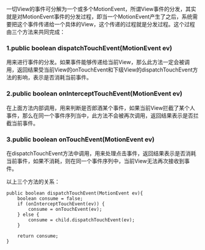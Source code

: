一切View的事件可分解为一个或多个MotionEvent，所谓View事件的分发，其实就是对MotionEvent事件的分发过程，即当一个MotionEvent产生了之后，系统需要把这个事件传递给一个具体的View，这个传递的过程就是分发过程。这个过程由三个方法来共同完成：
### 1.public boolean dispatchTouchEvent(MotionEvent ev) ###
用来进行事件的分发。如果事件能够传递给当前View，那么此方法一定会被调用，返回结果受当前View的onTouchEvent和下级View的dispatchTouchEvent方法的影响，表示是否消耗当前事件。

### 2.public boolean onInterceptTouchEvent(MotionEvent ev) ###
在上面方法内部调用，用来判断是否郎酒某个事件，如果当前View拦截了某个人事件，那么在同一个事件序列当中，此方法不会被再次调用，返回结果表示是否拦截当前事件。

### 3.public boolean onTouchEvent(MotionEvent ev) ###
在dispatchTouchEvent方法中调用，用来处理点击事件，返回结果表示是否消耗当前事件，如果不消耗，则在同一个事件序列中，当前View无法再次接收到事件。

以上三个方法的关系：

    public boolean dispatchTouchEvent(MotionEvent ev){
		boolean consume = false;
		if (onInterceptTouchEvent(ev)) {
			consume = onTouchEvent(ev);
		} else {
			consume = child.dispatchTouchEvent(ev);
		}
		
		return consume;
	}